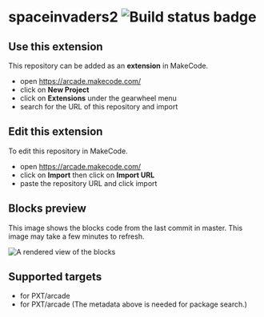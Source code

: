 # spaceinvaders2 ![Build status badge](https://github.com/jon-sea/spaceinvaders2/workflows/MakeCode/badge.svg)



## Use this extension

This repository can be added as an **extension** in MakeCode.

* open https://arcade.makecode.com/
* click on **New Project**
* click on **Extensions** under the gearwheel menu
* search for the URL of this repository and import

## Edit this extension

To edit this repository in MakeCode.

* open https://arcade.makecode.com/
* click on **Import** then click on **Import URL**
* paste the repository URL and click import

## Blocks preview

This image shows the blocks code from the last commit in master.
This image may take a few minutes to refresh.

![A rendered view of the blocks](https://github.com/jon-sea/spaceinvaders2/raw/master/.makecode/blocks.png)

## Supported targets

* for PXT/arcade
* for PXT/arcade
(The metadata above is needed for package search.)

